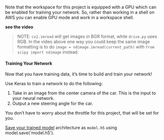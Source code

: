Note that the workspace for this project is equipped with a GPU which can be enabled for training your network. So, rather than working in a shell on AWS you can enable GPU mode and work in a workspace shell.

**see the video**

> NOTE: `cv2.imread` will get images in BGR format, while `drive.py` uses RGB. In the video above one way you could keep the same image formatting is to do `image = ndimage.imread(current_path)` with `from scipy import ndimage` instead.

#### Training Your Network

Now that you have training data, it’s time to build and train your network!

Use Keras to train a network to do the following:

1. Take in an image from the center camera of the car. This is the input to your neural network.
2. Output a new steering angle for the car.

You don’t have to worry about the throttle for this project, that will be set for you.

[Save your trained model](https://keras.io/getting-started/faq/#how-can-i-save-a-keras-model) architecture as `model.h5` using model.save('model.h5').

